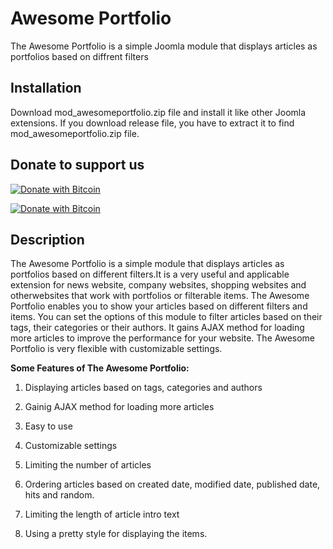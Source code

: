 # Awesome Portfolio
The Awesome Portfolio is a simple Joomla module that displays articles as portfolios based on diffrent filters
                 
                 
## Installation                            
Download mod_awesomeportfolio.zip file and install it like other Joomla extensions. If you download release file,
you have to extract it to find mod_awesomeportfolio.zip file.


## Donate to support us                                     
                                                                   
[![Donate with Bitcoin](https://en.cryptobadges.io/badge/small/16f1DStB3YG3R4BMTa1zGYRxN9i7FAqtUX)](https://en.cryptobadges.io/donate/16f1DStB3YG3R4BMTa1zGYRxN9i7FAqtUX)
                                                   
[![Donate with Bitcoin](https://en.cryptobadges.io/badge/big/16f1DStB3YG3R4BMTa1zGYRxN9i7FAqtUX)](https://en.cryptobadges.io/donate/16f1DStB3YG3R4BMTa1zGYRxN9i7FAqtUX)                                                                          
                                                              
## Description                                    
                                     
The Awesome Portfolio is a simple module that displays articles as portfolios based on different filters.It is a very 
useful and applicable extension for news website, company websites, shopping websites and otherwebsites that work with
portfolios or filterable items. The Awesome Portfolio enables you to show your articles based on different filters and 
items. You can set the options of this module to filter articles based on their tags, their categories or their authors.
It gains AJAX method for loading more articles to improve the performance for your website. The Awesome Portfolio is very
flexible with customizable settings.


  **Some Features of The Awesome Portfolio:**

   1. Displaying articles based on tags, categories and authors

   2. Gainig AJAX method for loading more articles

   3. Easy to use

   4. Customizable settings

   5. Limiting the number of articles

   6. Ordering articles based on created date, modified date, published date, hits and random.

   7. Limiting the length of article intro text

   8. Using a pretty style for displaying the items.

